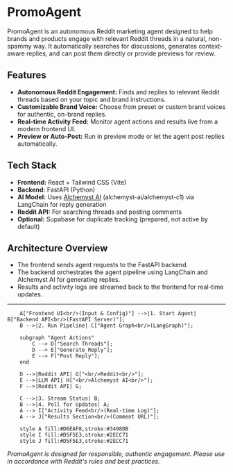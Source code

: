 # PromoAgent

PromoAgent is an autonomous Reddit marketing agent designed to help brands and products engage with relevant Reddit threads in a natural, non-spammy way. It automatically searches for discussions, generates context-aware replies, and can post them directly or provide previews for review.

## Features
- **Autonomous Reddit Engagement:** Finds and replies to relevant Reddit threads based on your topic and brand instructions.
- **Customizable Brand Voice:** Choose from preset or custom brand voices for authentic, on-brand replies.
- **Real-time Activity Feed:** Monitor agent actions and results live from a modern frontend UI.
- **Preview or Auto-Post:** Run in preview mode or let the agent post replies automatically.

## Tech Stack
- **Frontend:** React + Tailwind CSS (Vite)
- **Backend:** FastAPI (Python)
- **AI Model:** Uses [Alchemyst AI](https://getalchemyst.ai/) (alchemyst-ai/alchemyst-c1) via LangChain for reply generation
- **Reddit API:** For searching threads and posting comments
- **Optional:** Supabase for duplicate tracking (prepared, not active by default)

## Architecture Overview
- The frontend sends agent requests to the FastAPI backend.
- The backend orchestrates the agent pipeline using LangChain and Alchemyst AI for generating replies.
- Results and activity logs are streamed back to the frontend for real-time updates.

---

```graph TD
    A["Frontend UI<br/>(Input & Config)"] -->|1. Start Agent| B["Backend API<br/>(FastAPI Server)"];
    B -->|2. Run Pipeline| C["Agent Graph<br/>(LangGraph)"];

    subgraph "Agent Actions"
        C --> D["Search Threads"];
        D --> E["Generate Reply"];
        E --> F["Post Reply"];
    end

    D -->|Reddit API| G["<br/>Reddit<br/>"];
    E -->|LLM API| H["<br/>Alchemyst AI<br/>"];
    F -->|Reddit API| G;

    C -->|3. Stream Status| B;
    B -->|4. Poll for Updates| A;
    A --> I["Activity Feed<br/>(Real-time Log)"];
    A --> J["Results Section<br/>(Comment URL)"];

    style A fill:#D6EAF8,stroke:#3498DB
    style I fill:#D5F5E3,stroke:#2ECC71
    style J fill:#D5F5E3,stroke:#2ECC71
```


*PromoAgent is designed for responsible, authentic engagement. Please use in accordance with Reddit's rules and best practices.*